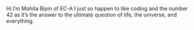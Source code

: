 Hi I’m Mohita Bipin of EC-A 
I just so happen to like  coding and the number 42 as it’s the answer to the ultimate question of life, the universe, and everything.
